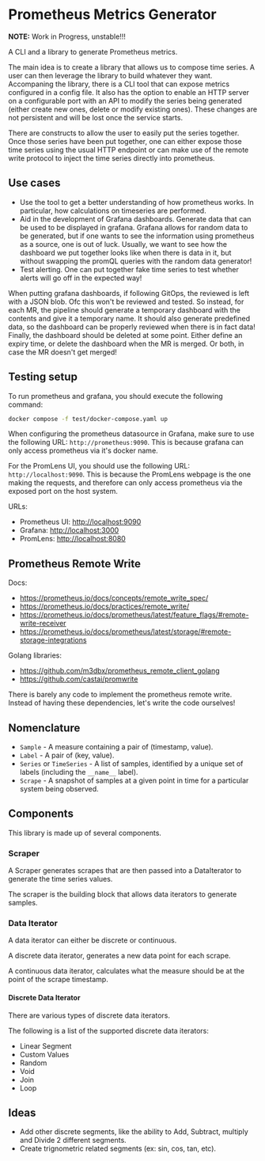# Prometheus Metrics Generator

**NOTE:** Work in Progress, unstable!!!

A CLI and a library to generate Prometheus metrics.

The main idea is to create a library that allows us to compose time series.
A user can then leverage the library to build whatever they want.
Accompaning the library, there is a CLI tool that can expose metrics configured in a config file.
It also has the option to enable an HTTP server on a configurable port with an API to modify the series being
generated (either create new ones, delete or modify existing ones). These changes are not persistent and will be lost
once the service starts.

There are constructs to allow the user to easily put the series together.
Once those series have been put together, one can either expose those time series using the usual HTTP endpoint or can
make use of the remote write protocol to inject the time series directly into prometheus.

## Use cases

* Use the tool to get a better understanding of how prometheus works. In particular, how calculations on timeseries are
performed.
* Aid in the development of Grafana dashboards. Generate data that can be used to be displayed in grafana. Grafana
allows for random data to be generated, but if one wants to see the information using prometheus as a source, one is out
of luck. Usually, we want to see how the dashboard we put together looks like when there is data in it, but without
swapping the promQL queries with the random data generator!
* Test alerting. One can put together fake time series to test whether alerts will go off in the expected way!

When putting grafana dashboards, if following GitOps, the reviewed is left with a JSON blob. Ofc this won't be reviewed
and tested. So instead, for each MR, the pipeline should generate a temporary dashboard with the contents and give it
a temporary name. It should also generate predefined data, so the dashboard can be properly reviewed when there is in
fact data! Finally, the dashboard should be deleted at some point. Either define an expiry time, or delete the
dashboard when the MR is merged. Or both, in case the MR doesn't get merged!

## Testing setup

To run prometheus and grafana, you should execute the following command:

```sh
docker compose -f test/docker-compose.yaml up
```

When configuring the prometheus datasource in Grafana, make sure to use the following URL: `http://prometheus:9090`.
This is because grafana can only access prometheus via it's docker name.

For the PromLens UI, you should use the following URL: `http://localhost:9090`.
This is because the PromLens webpage is the one making the requests, and therefore can only access prometheus via the
exposed port on the host system.

URLs:

* Prometheus UI: <http://localhost:9090>
* Grafana: <http://localhost:3000>
* PromLens: <http://localhost:8080>

## Prometheus Remote Write

Docs:

* <https://prometheus.io/docs/concepts/remote_write_spec/>
* <https://prometheus.io/docs/practices/remote_write/>
* <https://prometheus.io/docs/prometheus/latest/feature_flags/#remote-write-receiver>
* <https://prometheus.io/docs/prometheus/latest/storage/#remote-storage-integrations>

Golang libraries:

* <https://github.com/m3dbx/prometheus_remote_client_golang>
* <https://github.com/castai/promwrite>

There is barely any code to implement the prometheus remote write.
Instead of having these dependencies, let's write the code ourselves!

## Nomenclature

* `Sample` - A measure containing a pair of (timestamp, value).
* `Label` - A pair of (key, value).
* `Series` or `TimeSeries` - A list of samples, identified by a unique set of labels (including the `__name__` label).
* `Scrape` - A snapshot of samples at a given point in time for a particular system being observed.

## Components

This library is made up of several components.

### Scraper

A Scraper generates scrapes that are then passed into a DataIterator to generate the time series values.

The scraper is the building block that allows data iterators to generate samples.

### Data Iterator

A data iterator can either be discrete or continuous.

A discrete data iterator, generates a new data point for each scrape.

A continuous data iterator, calculates what the measure should be at the point of the scrape timestamp.

#### Discrete Data Iterator

There are various types of discrete data iterators.

The following is a list of the supported discrete data iterators:

* Linear Segment
* Custom Values
* Random
* Void
* Join
* Loop

## Ideas

* Add other discrete segments, like the ability to Add, Subtract, multiply and Divide 2 different segments.
* Create trignometric related segments (ex: sin, cos, tan, etc).
